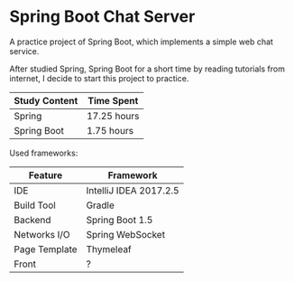 # Spring Boot Chat Server
A practice project of Spring Boot, which implements a simple web chat service.

After studied Spring, Spring Boot for a short time by reading tutorials from internet, I decide to start this project to practice.

| Study Content | Time Spent  |
| ------------- | ----------- |
| Spring        | 17.25 hours |
| Spring Boot   | 1.75 hours  |

Used frameworks:

| Feature | Framework |
| ------- | --------- |
| IDE | IntelliJ IDEA 2017.2.5 |
| Build Tool | Gradle |
| Backend | Spring Boot 1.5 |
| Networks I/O | Spring WebSocket |
| Page Template | Thymeleaf |
| Front | ? |

